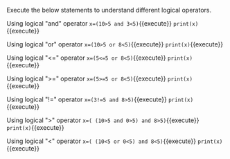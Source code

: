 Execute the below statements to understand different logical operators.

 Using logical "and" operator `x=(10>5 and 3<5)`{{execute}}
 `print(x)`{{execute}}

 Using logical "or" operator `x=(10>5 or 8<5)`{{execute}}
 `print(x)`{{execute}}

 Using logical "<=" operator `x=(5<=5 or 8<5)`{{execute}}
 `print(x)`{{execute}}

 Using logical ">=" operator `x=(5>=5 or 8<5)`{{execute}}
 `print(x)`{{execute}}

 Using logical "!=" operator `x=(3!=5 and 8>5)`{{execute}}
 `print(x)`{{execute}}

 Using logical ">" operator `x=( (10>5 and 0>5) and 8>5)`{{execute}}
 `print(x)`{{execute}}

 Using logical "<" operator `x=( (10<5 or 0<5) and 8<5)`{{execute}}
 `print(x)`{{execute}}
